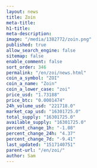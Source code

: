 ```yaml
---
layout: news
title: Zoin
meta-title: 
h1-title: 
meta-description: 
image: "/media/1382772/zoin.png"
published: true
allow_search_engine: false
sitemap: false
enable_comment: false
sort_order: 346
permalink: "/en/zoi/news.html"
coin_a_symbol: "ZOI"
coin_a_name: "Zoin"
coin_a_lower_case: "zoi"
price_usd: "1.73188"
price_btc: "0.0001474"
24h_volume_usd: "221718.0"
market_cap_usd: "16301725.0"
total_supply: "16301725.0"
available_supply: "16301725.0"
percent_change_1h: "-1.08"
percent_change_24h: "4.37"
percent_change_7d: "-9.41"
last_updated: "1517140751"
parent-url: "/en/zoi/"
author: Sam
---
```


